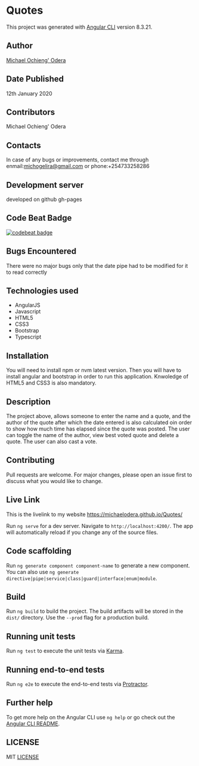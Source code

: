# Quotes

This project was generated with [Angular CLI](https://github.com/angular/angular-cli) version 8.3.21.

## Author
[Michael Ochieng' Odera](https://www.github.com/MichaelOdera)

## Date Published
12th January 2020


## Contributors
Michael Ochieng' Odera


## Contacts
In case of any bugs or improvements, contact me through enmail:michogelira@gmail.com or phone:+254733258286

## Development server
developed on github gh-pages

## Code Beat Badge
[![codebeat badge](https://codebeat.co/badges/9d44c817-1492-4723-b562-275b966e2351)](https://codebeat.co/projects/github-com-michaelodera-quotes-master)


## Bugs Encountered
There were no major bugs only that the date pipe had to be modified for it to read correctly

## Technologies used
* AngularJS
* Javascript
* HTML5
* CSS3
* Bootstrap
* Typescript


## Installation
You will need to install npm or nvm latest version. Then you will have to install angular and bootstrap in order to run this application. Knwoledge 
of HTML5 and CSS3 is also mandatory.

## Description
The project above, allows someone to enter the name and a quote, and the author of the quote after which the date entered is also calculated oin order to show how much time has elapsed since the quote was posted. The user can toggle the name of the author, view best voted quote and delete a quote. The user can also cast a vote.

## Contributing
Pull requests are welcome. For major changes, please open an issue first to discuss what you would like to change.



## Live Link
This is the livelink to my website https://michaelodera.github.io/Quotes/

Run `ng serve` for a dev server. Navigate to `http://localhost:4200/`. The app will automatically reload if you change any of the source files.

## Code scaffolding

Run `ng generate component component-name` to generate a new component. You can also use `ng generate directive|pipe|service|class|guard|interface|enum|module`.

## Build

Run `ng build` to build the project. The build artifacts will be stored in the `dist/` directory. Use the `--prod` flag for a production build.

## Running unit tests

Run `ng test` to execute the unit tests via [Karma](https://karma-runner.github.io).

## Running end-to-end tests

Run `ng e2e` to execute the end-to-end tests via [Protractor](http://www.protractortest.org/).

## Further help

To get more help on the Angular CLI use `ng help` or go check out the [Angular CLI README](https://github.com/angular/angular-cli/blob/master/README.md).

##  LICENSE
MIT [LICENSE](LICENSE)
